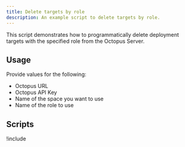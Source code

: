```yaml
---
title: Delete targets by role
description: An example script to delete targets by role.
---
```


This script demonstrates how to programmatically delete deployment targets with the specified role from the Octopus Server.

## Usage
Provide values for the following:
- Octopus URL
- Octopus API Key
- Name of the space you want to use
- Name of the role to use

## Scripts

!include <delete-targets-by-role-scripts>
